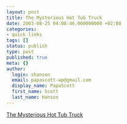 ```yaml
---
layout: post
title: The Mysterious Hot Tub Truck
date: 2003-08-25 04:08:46.000000000 +02:00
categories:
- quick links
tags: []
status: publish
type: post
published: true
meta: {}
author:
  login: shanson
  email: papascott-wp@gmail.com
  display_name: PapaScott
  first_name: Scott
  last_name: Hanson
---
```

<p><a title="Toronto seems to have it all..." href="http://accordionguy.blogware.com/blog/_archives/2003/8/24/1692.html">The Mysterious Hot Tub Truck</a></p>
